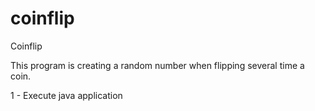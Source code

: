 # coinflip
Coinflip

This program is creating a random number when flipping several time a coin.

1 - Execute java application
